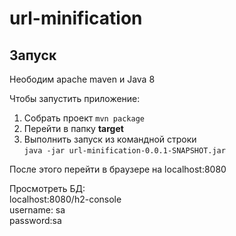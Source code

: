 # url-minification

## Запуск
Неободим apache maven и Java 8

Чтобы запустить приложение:
1. Собрать проект `mvn package`
2. Перейти в папку **target**
3. Выполнить запуск из командной строки  
`java -jar url-minification-0.0.1-SNAPSHOT.jar`

После этого перейти в браузере на localhost:8080

Просмотреть БД:  
localhost:8080/h2-console  
username: sa  
password:sa
